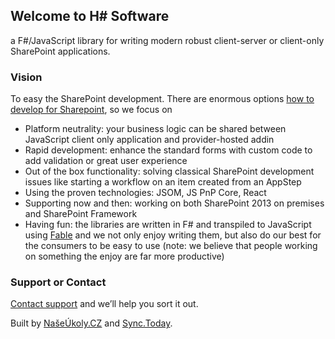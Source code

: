 ## Welcome to H# Software
a F#/JavaScript library for writing modern robust client-server or client-only SharePoint applications. 

### Vision

To easy the SharePoint development. There are enormous options [how to develop for Sharepoint](https://msdn.microsoft.com/en-us/library/office/jj164084.aspx), so we focus on

- Platform neutrality: your business logic can be shared between JavaScript client only application and provider-hosted addin
- Rapid development: enhance the standard forms with custom code to add validation or great user experience
- Out of the box functionality: solving classical SharePoint development issues like starting a workflow on an item created from an AppStep  
- Using the proven technologies: JSOM, JS PnP Core, React
- Supporting now and then: working on both SharePoint 2013 on premises and SharePoint Framework
- Having fun: the libraries are written in F# and transpiled to JavaScript using [Fable](https://fable.io) and we not only enjoy writing them, but also do our best for the consumers to be easy to use (note: we believe that people working on something the enjoy are far more productive)

### Support or Contact

[Contact support](mailto:hsharp@hsharp.software) and we’ll help you sort it out.

Built by [NašeÚkoly.CZ](http://naseukoly.cz) and [Sync.Today](https://sync.today).
